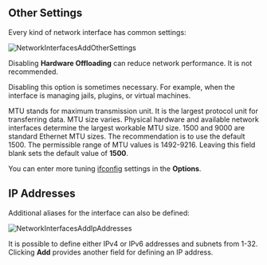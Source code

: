 &NewLine;

## Other Settings

Every kind of network interface has common settings:

![NetworkInterfacesAddOtherSettings](/images/CORE/Network/NetworkInterfacesAddOtherSettings.jpg "Common Interface Settings")

Disabling **Hardware Offloading** can reduce network performance. It is not recommended.  

Disabling this option is sometimes necessary. For example, when the interface is managing jails, plugins, or virtual machines.  

MTU stands for maximum transmission unit. It is the largest protocol unit for transferring data.
MTU size varies. Physical hardware and available network interfaces determine the largest workable MTU size.
1500 and 9000 are standard Ethernet MTU sizes. The recommendation is to use the default 1500.
The permissible range of MTU values is 1492-9216.
Leaving this field blank sets the default value of **1500**.

You can enter more tuning [ifconfig](https://www.freebsd.org/cgi/man.cgi?query=ifconfig) settings in the **Options**.

## IP Addresses

Additional aliases for the interface can also be defined:

![NetworkInterfacesAddIpAddresses](/images/CORE/Network/NetworkInterfacesAddIpAddresses.jpg "Interface Aliases")

It is possible to define either IPv4 or IPv6 addresses and subnets from 1-32.
Clicking **Add** provides another field for defining an IP address.